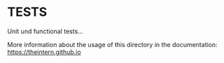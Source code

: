 # TESTS

Unit und functional tests...

More information about the usage of this directory in the documentation:
https://theintern.github.io
